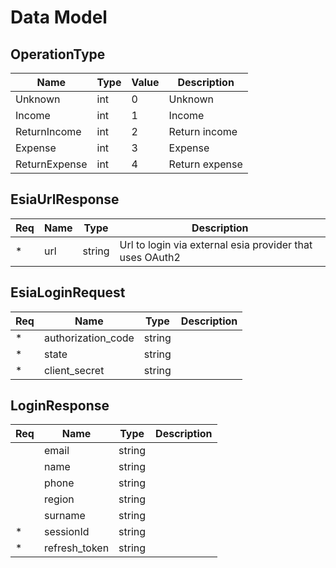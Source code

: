 # Data Model

## OperationType

Name | Type |  Value | Description
---- | ---- | ------ | -----------
Unknown       | int   | 0  | Unknown
Income        | int   | 1  | Income
ReturnIncome  | int   | 2  | Return income
Expense       | int   | 3  | Expense
ReturnExpense | int   | 4  | Return expense

## EsiaUrlResponse

Req | Name | Type | Description
--- | ---- | ---- | -----------
\*  | url | string | Url to login via external esia provider that uses OAuth2

## EsiaLoginRequest

Req | Name | Type | Description
--- | ---- | ---- | -----------
\*  | authorization_code | string | 
\*  | state | string | 
\*  | client_secret | string | 

## LoginResponse

Req | Name | Type | Description
--- | ---- | ---- | -----------
    | email         | string | 
    | name          | string | 
    | phone         | string | 
    | region        | string | 
    | surname       | string | 
\*  | sessionId     | string | 
\*  | refresh_token | string | 
